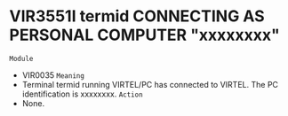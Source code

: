 # VIR3551I termid CONNECTING AS PERSONAL COMPUTER "xxxxxxxx"
`Module`
- 	VIR0035
`Meaning`
- Terminal termid running VIRTEL/PC has connected to VIRTEL. The PC identification is xxxxxxxx.
`Action`
- None.
